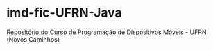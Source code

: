 # imd-fic-UFRN-Java
Repositório do Curso de Programação de Dispositivos Móveis - UFRN (Novos Caminhos)
